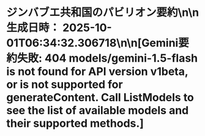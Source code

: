 # ジンバブエ共和国のパビリオン要約\n\n**生成日時：** 2025-10-01T06:34:32.306718\n\n[Gemini要約失敗: 404 models/gemini-1.5-flash is not found for API version v1beta, or is not supported for generateContent. Call ListModels to see the list of available models and their supported methods.]